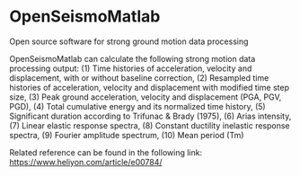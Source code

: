 # OpenSeismoMatlab
Open source software for strong ground motion data processing

OpenSeismoMatlab can calculate the following strong motion data processing output: 
(1) Time histories of acceleration, velocity and displacement, with or without baseline correction, 
(2) Resampled time histories of acceleration, velocity and displacement with modified time step size, 
(3) Peak ground acceleration, velocity and displacement (PGA, PGV, PGD), 
(4) Total cumulative energy and its normalized time history, 
(5) Significant duration according to Trifunac & Brady (1975), 
(6) Arias intensity, 
(7) Linear elastic response spectra, 
(8) Constant ductility inelastic response spectra, 
(9) Fourier amplitude spectrum, 
(10) Mean period (Tm)

Related reference can be found in the following link:
https://www.heliyon.com/article/e00784/

